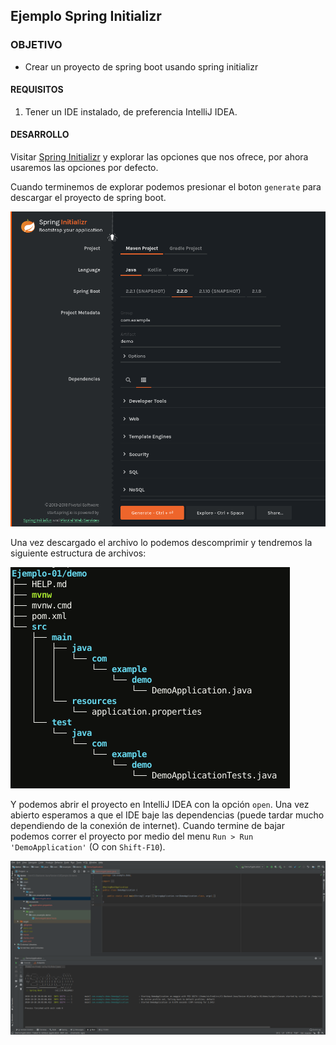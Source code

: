 ## Ejemplo Spring Initializr

### OBJETIVO

- Crear un proyecto de spring boot usando spring initializr

#### REQUISITOS

1. Tener un IDE instalado, de preferencia IntelliJ IDEA.

#### DESARROLLO

Visitar [Spring Initializr](https://start.spring.io/) y explorar las opciones que nos ofrece, por ahora usaremos las opciones por defecto.

Cuando terminemos de explorar podemos presionar el boton `generate` para descargar el proyecto de spring boot.

![Spring Initializr](initializrdefault.png)

Una vez descargado el archivo lo podemos descomprimir y tendremos la siguiente estructura de archivos:

![Demo](demotree.png)

Y podemos abrir el proyecto en IntelliJ IDEA con la opción `open`. Una vez abierto esperamos a que el IDE baje las dependencias (puede tardar mucho dependiendo de la conexión de internet). Cuando termine de bajar podemos correr el proyecto por medio del menu `Run > Run 'DemoApplication'` (O con `Shift-F10`).

![Demo project Intellij IDEA](demoidea.png)

